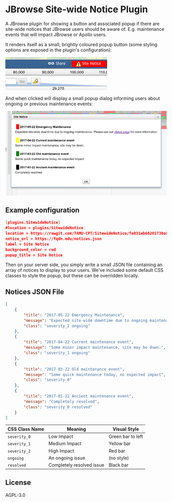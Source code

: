 # JBrowse Site-wide Notice Plugin

A JBrowse plugin for showing a button and associated popup if there are
site-wide notices that JBrowse users should be aware of. E.g.
maintenance events that will impact JBrowse or Apollo users.

It renders itself as a small, brightly coloured popup button (some
styling options are exposed in the plugin's configuration):

![](./img/Utvalg_158.png)

And when clicked will display a small popup dialog informing users about
ongoing or previous maintenance events:

![](./img/Utvalg_159.png)

## Example configuration

```json
[plugins.SitewideNotice]
#location = plugins/SitewideNotice
location = https://rawgit.com/TAMU-CPT/SitewideNotice/fe031eb66201730a8b6d5c3a5231e4216bf9b127/
notice_url = https://fqdn.edu/notices.json
label = Site Notice
background_color = red
popup_title = Site Notice
```

Then on your server side, you simply write a small JSON file containing
an array of notices to display to your users. We've included some default CSS
classes to style the popup, but these can be overridden locally.

## Notices JSON File

```json
[
    {
        "title": "2017-05-22 Emergency Maintenance",
        "message": "Expected site-wide downtime due to ongoing maintenance. Please see our <a href='https://example.com/'>status page</a> for more information",
        "class": "severity_2 ongoing"
    },
    {
        "title": "2017-04-22 Current maintenance event",
        "message": "Some minor impact maintenance, site may be down.",
        "class": "severity_1 ongoing"
    },
    {
        "title": "2017-03-22 Old maintenance event",
        "message": "Some quick maintenance today, no expected impact",
        "class": "severity_0"
    },
    {
        "title": "2017-01-22 Ancient maintenance event",
        "message": "Completely resolved",
        "class": "severity_0 resolved"
    }
]
```

CSS Class Name | Meaning                   | Visual Style
-------------- | ---------------           | -----------
`severity_0`   | Low Impact                | Green bar to left
`severity_1`   | Medium Impact             | Yellow bar
`severity_2`   | High Impact               | Red bar
`ongoing`      | An ongoing issue          | (no style)
`resolved`     | Completely resolved issue | Black bar


## License

AGPL-3.0
